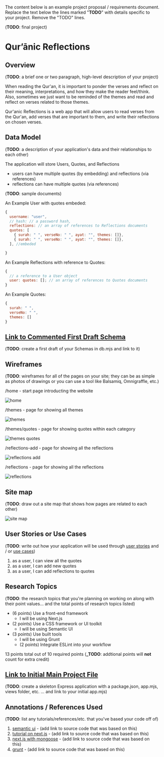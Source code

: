 The content below is an example project proposal / requirements document. Replace the text below the lines marked "**TODO**" with details specific to your project. Remove the "TODO" lines.

(**TODO**: final project)

# Qur’ānic Reflections

## Overview

(**TODO**: a brief one or two paragraph, high-level description of your project)

When reading the Qur'an, it is important to ponder the verses and reflect on their meaning, interpretations, and how they make the reader feel/think. Also, sometimes we just want to be reminded of the themes and read and reflect on verses related to those themes.

Qur'anic Reflections is a web app that will allow users to read verses from the Qur'an, add verses that are important to them, and write their reflections on chosen verses.

## Data Model

(**TODO**: a description of your application's data and their relationships to each other)

The application will store Users, Quotes, and Reflections

- users can have multiple quotes (by embedding) and reflections (via references)
- reflections can have multiple quotes (via references)

(**TODO**: sample documents)

An Example User with quotes embeded:

```javascript
{
  username: "user",
  // hash: // a password hash,
  reflections: // an array of references to Reflections documents
  quotes: [
    { surah: " ", verseNo: " ", ayat: "", themes: []},
    { surah: " ", verseNo: " ", ayat: "", themes: []},
  ], //embeded

}
```

An Example Reflections with reference to Quotes:

```javascript
{
  // a reference to a User object
  user: quotes: []; // an array of references to Quotes documents
}
```

An Example Quotes:

```javascript
{
  surah: " ",
  verseNo: " ",
  themes: []
}
```

## [Link to Commented First Draft Schema](db.mjs)

(**TODO**: create a first draft of your Schemas in db.mjs and link to it)

## Wireframes

(**TODO**: wireframes for all of the pages on your site; they can be as simple as photos of drawings or you can use a tool like Balsamiq, Omnigraffle, etc.)

/home - start page introducting the website

![home](documentation/home.png)

/themes - page for showing all themes

![themes](documentation/themes.png)

/themes/quotes - page for showing quotes within each category

![themes quotes](documentation/quotes.png)

/reflections-add - page for showing all the reflections

![reflections add](documentation/reflections-add.png)

/reflections - page for showing all the reflections

![reflections](documentation/reflections.png)

## Site map

(**TODO**: draw out a site map that shows how pages are related to each other)

![site map](documentation/siteflow.png)

## User Stories or Use Cases

(**TODO**: write out how your application will be used through [user stories](http://en.wikipedia.org/wiki/User_story#Format) and / or [use cases](https://en.wikipedia.org/wiki/Use_case))

1. as a user, I can view all the quotes
2. as a user, I can add new quotes
3. as a user, I can add reflections to quotes

## Research Topics

(**TODO**: the research topics that you're planning on working on along with their point values... and the total points of research topics listed)

- (6 points) Use a front-end framework
  - I will be using Next.js
- (2 points) Use a CSS framework or UI toolkit
  - I will be using Semantic UI
- (3 points) Use built tools
  - I will be using Grunt
  - (2 points) Integrate ESLint into your workflow

13 points total out of 10 required points (**\_TODO**: addtional points will **not** count for extra credit)

## [Link to Initial Main Project File](app.mjs)

(**TODO**: create a skeleton Express application with a package.json, app.mjs, views folder, etc. ... and link to your initial app.mjs)

## Annotations / References Used

(**TODO**: list any tutorials/references/etc. that you've based your code off of)

1. [semantic ui](https://semantic-ui.com/introduction/getting-started.html) - (add link to source code that was based on this)
2. [tutorial on next.js](https://nextjs.org/docs/pages/api-reference/create-next-app) - (add link to source code that was based on this)
3. [next.js with mongoose](https://github.com/vercel/next.js/tree/canary/examples/with-mongodb-mongoose) - (add link to source code that was based on this)
4. [grunt](https://gruntjs.com/getting-started) - (add link to source code that was based on this)
